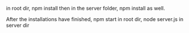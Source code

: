 in root dir, npm install then in the server folder, npm install as well.

After the installations have finished, npm start in root dir, node server.js in server dir
